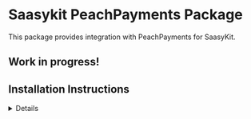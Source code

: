# Saasykit PeachPayments Package

This package provides integration with PeachPayments for SaasyKit.

## Work in progress!

## Installation Instructions

<details>
To install the PeachPayments package, follow these steps:

### 1. Composer installtion

```
composer require mymage/saasykit-peachpayments
```

### 2. Laravel file publishing

```
php artisan vendor:publish --provider=\"MyMage\\SaasykitPeachpayments\\SaasykitPeachpaymentsServiceProvider\"
```

### 3. Update `AppServiceProvider.php`

Ensure `use` statement is included:

```php
use MyMage\SaasykitPeachpayments\PaymentProviders\PeachpaymentsProvider;
```

Then add `PeachpaymentsProvider` class:

```php
$this->app->tag([
    StripeProvider::class,
    PaddleProvider::class,
    LemonSqueezyProvider::class,
    PeachpaymentsProvider::class, // <----- Add this line
], 'payment-providers');
```

### 4. Update `PaymentProviderResource.php`

Ensure the settings page is included:

```php
public static function getPages(): array
{
    return [
        'index' => Pages\ListPaymentProviders::route('/'),
        'edit' => Pages\EditPaymentProvider::route('/{record}/edit'),
        'stripe-settings' => Pages\StripeSettings::route('/stripe-settings'),
        'paddle-settings' => Pages\PaddleSettings::route('/paddle-settings'),
        'lemon-squeezy-settings' => Pages\LemonSqueezySettings::route('/lemon-squeezy-settings'),
        'peachpayments-settings' => Pages\PeachpaymentsSettings::route('/peachpayments-settings'), // <----- Add this line
    ];
}
```

### 5. Update `PaymentProvidersSeeder.php`, `PaymentProviderConstants.php` and `ConfigConstants.php`

Ensure the entry for the seeder is added in `PaymentProvidersSeeder.php`:

```php
[
    'name' => 'Peachpayments',
    'slug' => PaymentProviderConstants::PEACHPAYMENTS_SLUG,
    'type' => 'multi',
    'created_at' => now()->format('Y-m-d H:i:s'),
    'updated_at' => now()->format('Y-m-d H:i:s'),
],
```

Ensure the slug constant is added in `PaymentProviderConstants.php`

```php
public const PEACHPAYMENTS_SLUG = 'peachpayments';
```

Ensure the following array values are defined in both `ENCRYPTED_CONFIGS` and `OVERRIDABLE_CONFIGS` constants in `ConfigConstants.php`:

```php
'services.peachpayments.entity_id',
'services.peachpayments.secret_token',
```

### 6. Run Laravel DB Seeders

```
php artisan db:seed --class=PaymentProvidersSeeder"
```

### 7. Add the webhook Route

Ensure the following route is defined in `routes/web.php`

```
// Peachpayments hosted checkout webhook
Route::post('/pp-hosted/secure/webhook', [
    App\Http\Controllers\PaymentProviders\PeachpaymentsController::class,
    'handleWebhook',
])->name('payments-providers.peachpayments.webhook');
```

</details>
